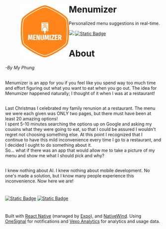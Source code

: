 <div align="left" style="margin: 50px">
  <img align="left" height="175" src="assets/menumizer_logo.png" alt="hubsky" style="float: left;"/>
</div>

# Menumizer
Personalized menu suggestions in real-time.

<div>
  <a href="https://chat.openai.com/g/g-4plZL8QES-menumizer"><img src="https://img.shields.io/badge/ChatGPT-74aa9c?style=for-the-badge&logo=openai&logoColor=white" /></a>
  <a href='https://www.menumizer.com/'><img alt="Static Badge" src="https://img.shields.io/badge/.com-white?style=for-the-badge&label=MENUMIZER&labelColor=orange&color=white"></a>
</div>

# About
<h6>-By My Phung</h6>
Menumizer is an app for you if you feel like you spend way too much time and effort figuring out what you want to eat when you go out. The idea for Menumizer happened naturally; I thought of it when I was at a restaurant!<br/><br/> 

Last Christmas I celebrated my family renunion at a restaurant. The menu we were each given was ONLY two pages, but there must have been at least 20 amazing options!<br/>
I spent 5-10 minutes searching the options up on Google and asking my cousins what they were going to eat, so that I could be assured I wouldn't regret not choosing something else. At this point I recognized that I continue to have this mild inconvenience every time I go to a restaurant, and I decided I ought to do something about it.<br/>
So... what if there was an app that would allow me to take a picture of my menu and show me what I should pick and why?<br/><br/>

I knew nothing about AI. I knew nothing about mobile development. No one's made a solution, but I know many people experience this inconvenience. Now here we are!
#
<div>
  <a href="https://www.menumizer.com/"><img alt="Static Badge" src="https://img.shields.io/badge/FEB.-white?style=for-the-badge&logo=appstore&logoColor=white&label=iOS&labelColor=blue&color=white"></a>
  <a href="https://www.menumizer.com/"><img alt="Static Badge" src="https://img.shields.io/badge/FEB.-white?style=for-the-badge&logo=googleplay&logoColor=white&label=Google%20Play&labelColor=green&color=white"></a>
</div>

<div class="clear"></div>

#
Built with <a href="https://reactnative.dev/" target="_blank">React Native</a> (managed by <a href="https://expo.dev/" target="_blank">Expo</a>), and <a href="https://www.nativewind.dev/" target="_blank">NativeWind</a>. Using <a href="https://onesignal.com/" target="_blank">OneSignal</a> for notifications and <a href="https://vexo.co/" target="_blank">Vexo Analytics</a> for analytics and usage data.
#
